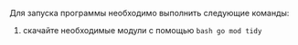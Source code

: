 Для запуска программы необходимо выполнить следующие команды:
1. скачайте необходимые модули с помощью ```bash go mod tidy```
